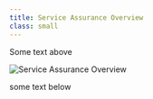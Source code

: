 ```yaml
---
title: Service Assurance Overview
class: small
---
```


Some text above

![Service Assurance Overview](/images/service-assurance.svg)

some text below

